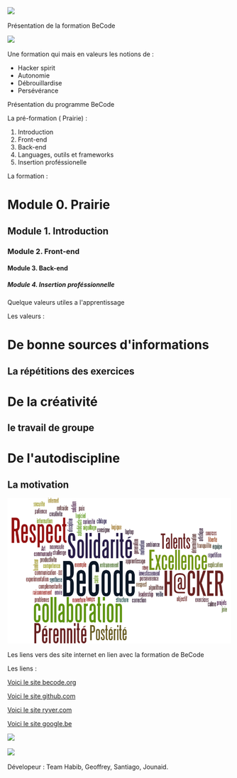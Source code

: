 ![](https://media.licdn.com/media/AAEAAQAAAAAAAAkvAAAAJDAyNzk3ODlhLWU0MGYtNDFjMy05YzJiLTVjMjQ5ZjQ1YjlkMw.png)

Présentation de la formation BeCode

![](http://www.gif.ovh/french-gif/Informaticien%20Gif/Informaticien%20Gif%20(23).gif)

Une formation qui mais en valeurs les notions de :

- Hacker spirit
- Autonomie
- Débrouillardise
- Persévérance

Présentation du programme BeCode

La pré-formation ( Prairie) :

1. Introduction
2. Front-end
3. Back-end
4. Languages, outils et frameworks
5. Insertion proféssionelle

La formation :

# Module 0. Prairie
## Module 1. Introduction
### Module 2. Front-end
#### Module 3. Back-end
##### Module 4. Insertion proféssionnelle

Quelque valeurs utiles a l'apprentissage

Les valeurs :

# De bonne sources d'informations
## La répétitions des exercices
# De la créativité
## le travail de groupe
# De l'autodiscipline
## La motivation

![](https://github.com/ModjoInc/BeCode/blob/master/wordle2.png)

Les liens vers des site internet en lien avec la formation de BeCode

Les liens :

[Voici le site becode.org](http://register.becode.org/)


[Voici le site github.com](https://github.com/)


[Voici le site ryver.com](https://ryver.com/)


[Voici le site google.be](https://www.google.be/)


![](http://usabilitygeek.com/wp-content/uploads/2012/04/HTML-Guidelines-for-Usability-SEO.jpg)


![](http://i.imgur.com/epaVROW.gif)

Dévelopeur : Team Habib, Geoffrey, Santiago, Jounaid.
